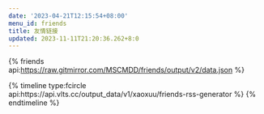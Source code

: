 ```yaml
---
date: '2023-04-21T12:15:54+08:00'
menu_id: friends
title: 友情链接
updated: 2023-11-11T21:20:36.262+8:0
---
```

{% friends api:https://raw.gitmirror.com/MSCMDD/friends/output/v2/data.json %}

<div id="qexo-friends"></div>
<link rel="stylesheet" href="https://unpkg.com/qexo-static@1.6.0/hexo/friends.css"/>
<script src="https://unpkg.com/qexo-static@1.6.0/hexo/friends.js"></script>
<script>loadQexoFriends("qexo-friends", "https://qexo.giize.com")</script>
{% timeline type:fcircle api:https://api.vlts.cc/output_data/v1/xaoxuu/friends-rss-generator %}
{% endtimeline %}

<div id="friend-content" class="friend-content"></div>
<link rel="stylesheet" href="https://unpkg.com/qexo-friends/friends.css"/>
<script src="https://unpkg.com/qexo-friends/Stellar/friends.js"></script>
<script>loadQexoFriends("friend-content", "网址")</script>
